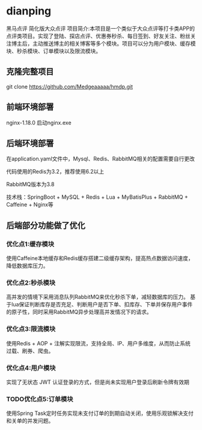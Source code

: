 # dianping
黑马点评
简化版大众点评
项目简介:本项目是一个类似于大众点评等打卡类APP的点评类项目。实现了登陆、探店点评、优惠券秒杀、每日签到、好友关注、粉丝关注博主后，主动推送博主的相关博客等多个模块。项目可以分为用户模块、缓存模块、秒杀模块、订单模块以及限流模块。

## 克隆完整项目
git clone https://github.com/Medgeaaaaa/hmdp.git
## 前端环境部署
nginx-1.18.0   启动nginx.exe    
## 后端环境部署
在application.yaml文件中，Mysql、Redis、RabbitMQ相关的配置需要自行更改

代码使用的Redis为3.2，推荐使用6.2以上

RabbitMQ版本为3.8

技术栈：SpringBoot + MySQL + Redis + Lua + MyBatisPlus + RabbitMQ + Caffeine + Nginx等



## 后端部分功能做了优化
### 优化点1:缓存模块
使用Caffeine本地缓存和Redis缓存搭建二级缓存架构，提高热点数据访问速度，降低数据库压力。

### 优化点2:秒杀模块
高并发的情境下采用消息队列RabbitMQ来优化秒杀下单，减轻数据库的压力。
基于lua保证判断库存是否充足、判断用户是否下单、扣库存、下单并保存用户事件的原子性，同时采用RabbitMQ异步处理高并发情况下的请求。

### 优化点3:限流模块
使用Redis + AOP + 注解实现限流，支持全局、IP、用户多维度，从而防止系统过载、刷券、爬虫。

### 优化点4:用户模块
实现了无状态 JWT 认证登录的方式，但是尚未实现用户登录后刷新令牌有效期

### TODO优化点5:订单模块
使用Spring Task定时任务实现未支付订单的到期自动关闭，使用乐观锁解决支付和关单的并发问题。



